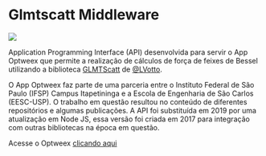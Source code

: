 # Glmtscatt Middleware
![](https://img.shields.io/badge/PHP-7.3-brightgreen)

Application Programming Interface (API) desenvolvida para servir o App Optweex que permite a realização de cálculos de força de feixes de Bessel utilizando a biblioteca
[GLMTScatt](https://github.com/LVotto/glmtscatt_refactor) de [@LVotto](https://github.com/LVotto).

O App Optweex faz parte de uma parceria entre o Instituto Federal de São Paulo (IFSP) Campus Itapetininga e a Escola de Engenharia de São Carlos (EESC-USP).
O trabalho em questão resultou no conteúdo de diferentes repositórios e algumas publicações. A API foi substituída em 2019 por uma atualização em Node JS, essa versão foi criada em 2017 para integração com outras bibliotecas na época em questão.

Acesse o Optweex [clicando aqui](https://glmtscatt.web.app)
